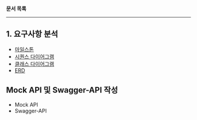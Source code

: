 **문서 목록**

---

## 1. 요구사항 분석
 - [마일스톤](docs/milestone.md)
 - [시퀀스 다이어그램](docs/sequenceDiagram.md)
 - [클래스 다이어그램](docs/classDiagram.md)
 - [ERD](docs/erd.md)

## Mock API 및 Swagger-API 작성

- Mock API
- Swagger-API